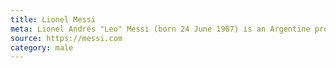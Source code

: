 ```yaml
---
title: Lionel Messi 
meta: Lionel Andrés "Leo" Messi (born 24 June 1987) is an Argentine professional footballer who plays as a forward for Spanish club FC Barcelona and the Argentina national team
source: https://messi.com 
category: male
---
```


